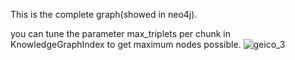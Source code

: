 This is the complete graph(showed in neo4j).

you can tune the parameter max_triplets per chunk in KnowledgeGraphIndex to get maximum nodes possible.
![geico_3](https://github.com/Abhisandy/Knowledge-Graphs/assets/37812534/c1318eeb-ecdd-4868-8897-32c5042ae3fb)

